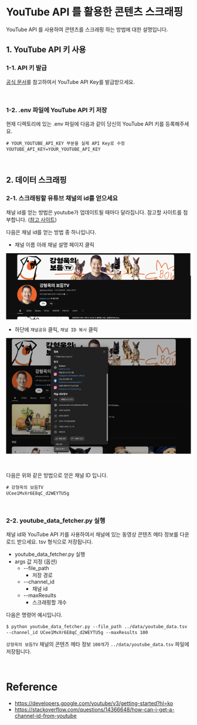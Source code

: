 # YouTube API 를 활용한 콘텐츠 스크래핑
YouTube API 를 사용하여 콘텐츠를 스크래핑 하는 방법에 대한 설명입니다.

## 1. YouTube API 키 사용
### 1-1. API 키 발급
[공식 문서](https://developers.google.com/youtube/v3/getting-started?hl=ko)를 참고하여서 YouTube API Key를 발급받으세요.

<br>

### 1-2. .env 파일에 YouTube API 키 저장
현재 디렉토리에 있는 .env 파일에 다음과 같이 당신의 YouTube API 키를 등록해주세요.

```.env
# YOUR_YOUTUBE_API_KEY 부분을 실제 API Key로 수정
YOUTUBE_API_KEY=YOUR_YOUTUBE_API_KEY
```

<br>

## 2. 데이터 스크래핑
### 2-1. 스크래핑할 유튜브 채널의 id를 얻으세요 

채널 id를 얻는 방법은 youtube가 업데이트될 때마다 달라집니다. 참고할 사이트를 첨부합니다.
([참고 사이트](https://stackoverflow.com/questions/14366648/how-can-i-get-a-channel-id-from-youtube))

다음은 채널 id를 얻는 방법 중 하나입니다.

* 채널 이름 아래 채널 설명 페이지 클릭

![get channel_iD 2](images/get_channel_id1.png)

* 하단에 `채널공유` 클릭, `채널 ID 복사` 클릭

![get channel_iD 2](images/get_channel_id2.png)

<br>

다음은 위와 같은 방법으로 얻은 채널 ID 입니다.
```text
# 강형욱의 보듬TV
UCee1MvXr6E8qC_d2WEYTU5g
```

<br>

### 2-2. youtube_data_fetcher.py 실행

채널 id와 YouTube API 키를 사용하여서 채널에 있는 동영상 콘텐츠 메타 정보를 다운로드 받으세요. tsv 형식으로 저장됩니다.

* youtube_data_fetcher.py 실행
* args 값 지정 (옵션)
    * --file_path
        * 저장 경로
    * --channel_id
        * 채널 id
    * --maxResults
        * 스크래핑할 개수

다음은 명령어 예시입니다.

```console
$ python youtube_data_fetcher.py --file_path ../data/youtube_data.tsv --channel_id UCee1MvXr6E8qC_d2WEYTU5g --maxResults 100
```

`강형욱의 보듬TV` 채널의 콘텐츠 메타 정보 `100개`가 `../data/youtube_data.tsv` 파일에 저장됩니다.

<br>

# Reference
* https://developers.google.com/youtube/v3/getting-started?hl=ko
* https://stackoverflow.com/questions/14366648/how-can-i-get-a-channel-id-from-youtube